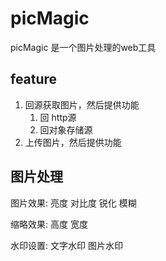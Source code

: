 # picMagic

picMagic 是一个图片处理的web工具

## feature

1. 回源获取图片，然后提供功能
    1. 回 http源
    2. 回对象存储源
2. 上传图片，然后提供功能

## 图片处理

图片效果:
    亮度
    对比度
    锐化
    模糊

缩略效果:
    高度
    宽度

水印设置:
    文字水印
    图片水印
